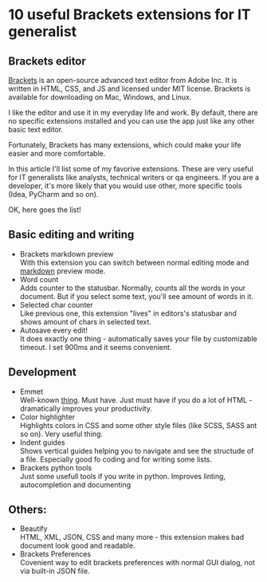 # 10 useful Brackets extensions for IT generalist

## Brackets editor

[Brackets](http://brackets.io/) is an open-source advanced text editor from Adobe Inc. It is written in HTML, CSS, and JS and licensed under MIT license. Brackets is available for downloading on Mac, Windows, and Linux.

I like the editor and use it in my everyday life and work. By default, there are no specific extensions installed and you can use the app just like any other basic text editor.

Fortunately, Brackets has many extensions, which could make your life easier and more comfortable.

In this article I'll list some of my favorive extensions. These are very useful for IT generalists like analysts, technical writers or qa engineers. If you are a developer, it's more likely that you would use other, more specific tools (Idea, PyCharm and so on).

OK, here goes the list!

## Basic editing and writing

- Brackets markdown preview  
  With this extension you can switch between normal editing mode and [markdown](https://daringfireball.net/projects/markdown/) preview mode.
- Word count  
  Adds counter to the statusbar. Normally, counts all the words in your document. But if you select some text, you'll see amount of words in it.
- Selected char counter  
  Like previous one, this extension "lives" in editors's statusbar and shows amount of chars in selected text.
- Autosave every edit!  
  It does exactly one thing - automatically saves your file by customizable timeout. I set 900ms and it seems convenient.

## Development

- Emmet  
  Well-known [thing](https://emmet.io/). Must have. Just must have if you do a lot of HTML - dramatically improves your productivity.
- Color highlighter  
  Highlights colors in CSS and some other style files (like SCSS, SASS ant so on). Very useful thing.
- Indent guides  
  Shows vertical guides helping you to navigate and see the structude of a file. Especially good fo coding and for writing some lists.
- Brackets python tools  
  Just some usefull tools if you write in python. Improves linting, autocompletion and documenting

## Others:

- Beautify  
  HTML, XML, JSON, CSS and many more - this extension makes bad document look good and readable.
- Brackets Preferences  
  Covenient way to edit brackets preferences with normal GUI dialog, not via built-in JSON file.

